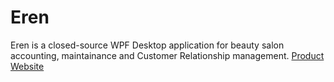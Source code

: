 # Eren
Eren is a closed-source WPF Desktop application for beauty salon accounting, maintainance and Customer Relationship management.
<a href="erencloud.com" target="_blank">Product Website</a>
